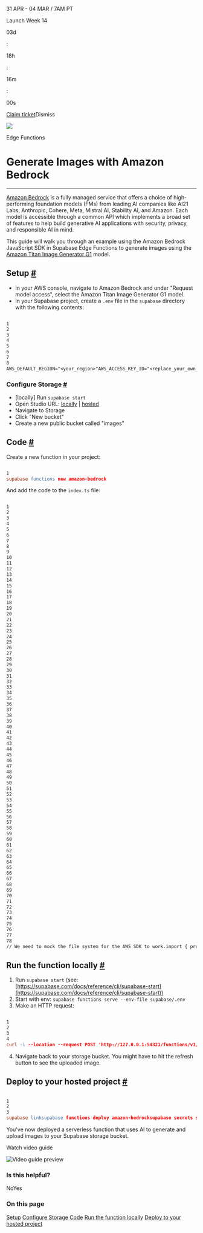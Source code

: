 31 APR - 04 MAR / 7AM PT

Launch Week 14

03d

:

18h

:

16m

:

00s

[Claim ticket](https://supabase.com/launch-week)Dismiss

![](https://supabase.com/docs/_next/image?url=%2Fdocs%2Fimg%2Flaunchweek%2F14%2Fpromo-banner-bg.png&w=3840&q=100&dpl=dpl_9WgBm3X43HXGqPuPh4vSvQgRaZyZ)

Edge Functions

# Generate Images with Amazon Bedrock

* * *

[Amazon Bedrock](https://aws.amazon.com/bedrock) is a fully managed service that offers a choice of high-performing foundation models (FMs) from leading AI companies like AI21 Labs, Anthropic, Cohere, Meta, Mistral AI, Stability AI, and Amazon. Each model is accessible through a common API which implements a broad set of features to help build generative AI applications with security, privacy, and responsible AI in mind.

This guide will walk you through an example using the Amazon Bedrock JavaScript SDK in Supabase Edge Functions to generate images using the [Amazon Titan Image Generator G1](https://aws.amazon.com/blogs/machine-learning/use-amazon-titan-models-for-image-generation-editing-and-searching/) model.

## Setup [\#](https://supabase.com/docs/guides/functions/examples/amazon-bedrock-image-generator\#setup)

- In your AWS console, navigate to Amazon Bedrock and under "Request model access", select the Amazon Titan Image Generator G1 model.
- In your Supabase project, create a `.env` file in the `supabase` directory with the following contents:

```flex

1
2
3
4
5
6
7
8
AWS_DEFAULT_REGION="<your_region>"AWS_ACCESS_KEY_ID="<replace_your_own_credentials>"AWS_SECRET_ACCESS_KEY="<replace_your_own_credentials>"AWS_SESSION_TOKEN="<replace_your_own_credentials>"# Mocked config filesAWS_SHARED_CREDENTIALS_FILE="./aws/credentials"AWS_CONFIG_FILE="./aws/config"
```

### Configure Storage [\#](https://supabase.com/docs/guides/functions/examples/amazon-bedrock-image-generator\#configure-storage)

- \[locally\] Run `supabase start`
- Open Studio URL: [locally](http://127.0.0.1:54323/project/default/storage/buckets) \| [hosted](https://app.supabase.com/project/_/storage/buckets)
- Navigate to Storage
- Click "New bucket"
- Create a new public bucket called "images"

## Code [\#](https://supabase.com/docs/guides/functions/examples/amazon-bedrock-image-generator\#code)

Create a new function in your project:

```flex

1
supabase functions new amazon-bedrock
```

And add the code to the `index.ts` file:

```flex

1
2
3
4
5
6
7
8
9
10
11
12
13
14
15
16
17
18
19
20
21
22
23
24
25
26
27
28
29
30
31
32
33
34
35
36
37
38
39
40
41
42
43
44
45
46
47
48
49
50
51
52
53
54
55
56
57
58
59
60
61
62
63
64
65
66
67
68
69
70
71
72
73
74
75
76
77
78
// We need to mock the file system for the AWS SDK to work.import { prepareVirtualFile } from 'https://deno.land/x/mock_file@v1.1.2/mod.ts'import { BedrockRuntimeClient, InvokeModelCommand } from 'npm:@aws-sdk/client-bedrock-runtime'import { createClient } from 'npm:@supabase/supabase-js'import { decode } from 'npm:base64-arraybuffer'console.log('Hello from Amazon Bedrock!')Deno.serve(async (req) => {  prepareVirtualFile('./aws/config')  prepareVirtualFile('./aws/credentials')  const client = new BedrockRuntimeClient({    region: Deno.env.get('AWS_DEFAULT_REGION') ?? 'us-west-2',    credentials: {      accessKeyId: Deno.env.get('AWS_ACCESS_KEY_ID') ?? '',      secretAccessKey: Deno.env.get('AWS_SECRET_ACCESS_KEY') ?? '',      sessionToken: Deno.env.get('AWS_SESSION_TOKEN') ?? '',    },  })  const { prompt, seed } = await req.json()  console.log(prompt)  const input = {    contentType: 'application/json',    accept: '*/*',    modelId: 'amazon.titan-image-generator-v1',    body: JSON.stringify({      taskType: 'TEXT_IMAGE',      textToImageParams: { text: prompt },      imageGenerationConfig: {        numberOfImages: 1,        quality: 'standard',        cfgScale: 8.0,        height: 512,        width: 512,        seed: seed ?? 0,      },    }),  }  const command = new InvokeModelCommand(input)  const response = await client.send(command)  console.log(response)  if (response.$metadata.httpStatusCode === 200) {    const { body, $metadata } = response    const textDecoder = new TextDecoder('utf-8')    const jsonString = textDecoder.decode(body.buffer)    const parsedData = JSON.parse(jsonString)    console.log(parsedData)    const image = parsedData.images[0]    const supabaseClient = createClient(      // Supabase API URL - env var exported by default.      Deno.env.get('SUPABASE_URL')!,      // Supabase API ANON KEY - env var exported by default.      Deno.env.get('SUPABASE_SERVICE_ROLE_KEY')!    )    const { data: upload, error: uploadError } = await supabaseClient.storage      .from('images')      .upload(`${$metadata.requestId ?? ''}.png`, decode(image), {        contentType: 'image/png',        cacheControl: '3600',        upsert: false,      })    if (!upload) {      return Response.json(uploadError)    }    const { data } = supabaseClient.storage.from('images').getPublicUrl(upload.path!)    return Response.json(data)  }  return Response.json(response)})
```

## Run the function locally [\#](https://supabase.com/docs/guides/functions/examples/amazon-bedrock-image-generator\#run-the-function-locally)

1. Run `supabase start` (see: [https://supabase.com/docs/reference/cli/supabase-start](https://supabase.com/docs/reference/cli/supabase-start))
2. Start with env: `supabase functions serve --env-file supabase/.env`
3. Make an HTTP request:

```flex

1
2
3
4
curl -i --location --request POST 'http://127.0.0.1:54321/functions/v1/amazon-bedrock' \    --header 'Authorization: Bearer eyJhbGciOiJIUzI1NiIsInR5cCI6IkpXVCJ9.eyJpc3MiOiJzdXBhYmFzZS1kZW1vIiwicm9sZSI6ImFub24iLCJleHAiOjE5ODM4MTI5OTZ9.CRXP1A7WOeoJeXxjNni43kdQwgnWNReilDMblYTn_I0' \    --header 'Content-Type: application/json' \    --data '{"prompt":"A beautiful picture of a bird"}'
```

4. Navigate back to your storage bucket. You might have to hit the refresh button to see the uploaded image.

## Deploy to your hosted project [\#](https://supabase.com/docs/guides/functions/examples/amazon-bedrock-image-generator\#deploy-to-your-hosted-project)

```flex

1
2
3
supabase linksupabase functions deploy amazon-bedrocksupabase secrets set --env-file supabase/.env
```

You've now deployed a serverless function that uses AI to generate and upload images to your Supabase storage bucket.

Watch video guide

![Video guide preview](https://supabase.com/docs/_next/image?url=https%3A%2F%2Fimg.youtube.com%2Fvi%2FKIwN2TmkTlg%2F0.jpg&w=3840&q=75&dpl=dpl_9WgBm3X43HXGqPuPh4vSvQgRaZyZ)

### Is this helpful?

NoYes

### On this page

[Setup](https://supabase.com/docs/guides/functions/examples/amazon-bedrock-image-generator#setup) [Configure Storage](https://supabase.com/docs/guides/functions/examples/amazon-bedrock-image-generator#configure-storage) [Code](https://supabase.com/docs/guides/functions/examples/amazon-bedrock-image-generator#code) [Run the function locally](https://supabase.com/docs/guides/functions/examples/amazon-bedrock-image-generator#run-the-function-locally) [Deploy to your hosted project](https://supabase.com/docs/guides/functions/examples/amazon-bedrock-image-generator#deploy-to-your-hosted-project)